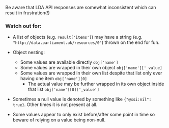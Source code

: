 Be aware that LDA API responses are somewhat inconsistent which can result in frustration(!)

### Watch out for:

- A list of objects (e.g. `result['items']`) may have a string (e.g. `"http://data.parliament.uk/resources/0"`) thrown on the end for fun.
  
- Object nesting:
  - Some values are available directly `obj['name']`
  - Some values are wrapped in their own object `obj['name']['_value]`
  - Some values are wrapped in their own list despite that list only ever having one item `obj['name'][0]`
    - The actual value may be further wrapped in its own object inside that list `obj['name'][0]['_value']`

- Sometimes a null value is denoted by something like `{"@xsi:nil": true}`. Other times it is not present at all.
- Some values appear to only exist before/after some point in time so beware of relying on a value being non-null.
